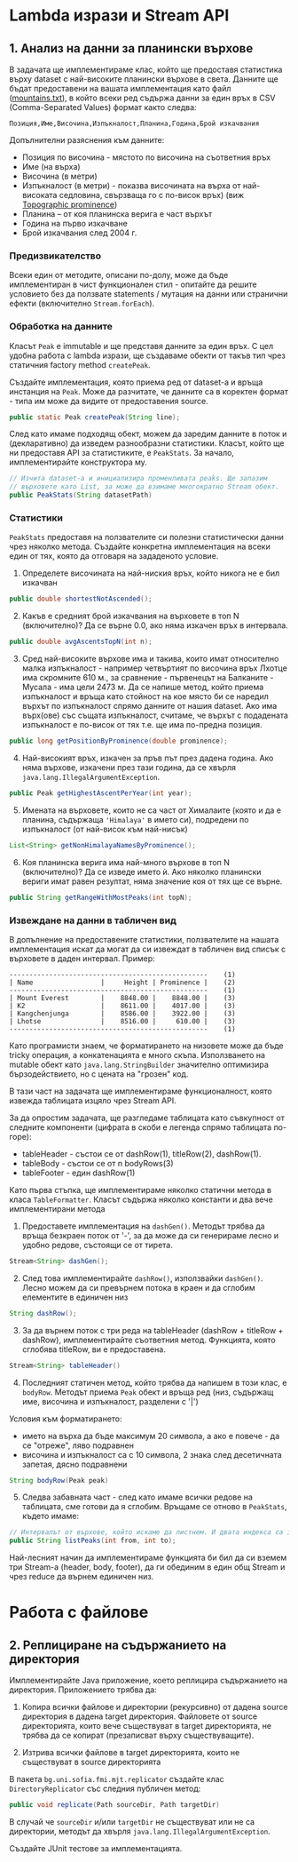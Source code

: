 # Lambda изрази и Stream API

## 1. Анализ на данни за планински върхове

В задачата ще имплементираме клас, който ще предоставя статистика върху dataset с най-високите планински върхове в света. Данните ще бъдат предоставени на вашата имплементация като файл ([mountains.txt](https://github.com/fmi/java-course/blob/master/07-files-and-lambdas/lab/resources/mountains.txt)), в който всеки ред съдържа данни за един връх в CSV (Comma-Separated Values) формат както следва:

`Позиция,Име,Височина,Изпъкналост,Планина,Година,Брой изкачвания`

Допълнителни разяснения към данните:

  - Позиция по височина - мястото по височина на съответния връх
  - Име (на върха)
  - Височина (в метри)
  - Изпъкналост (в метри) - показва височината на върха от най-високата седловина, свързваща го с по-висок връх) (виж [Topographic prominence](https://en.wikipedia.org/wiki/Topographic_prominence))
  - Планина – от коя планинска верига е част върхът
  - Година на първо изкачване
  - Брой изкачвания след 2004 г.

### Предизвикателство

Всеки един от методите, описани по-долу, може да бъде имплементиран в чист функционален стил - опитайте да решите условието без да ползвате statements / мутация на данни или странични ефекти (включително `Stream.forEach`).

### Обработка на данните

Класът `Peak` е immutable и ще представя данните за един връх. С цел удобна работа с lambda изрази, ще създаваме обекти от такъв тип чрез статичния factory method `createPeak`.

Създайте имплементация, която приема ред от dataset-a и връща инстанция на `Peak`. Може да разчитате, че данните са в коректен формат - типа им може да видите от предоставения source.

```java
public static Peak createPeak(String line);
```

След като имаме подходящ обект, можем да заредим данните в поток и (декларативно) да изведем разнообразни статистики. Класът, който ще ни предоставя API за статистиките, е `PeakStats`. За начало, имплементирайте конструктора му.

```java
// Изчита dataset-а и инициализира променливата peaks. Ще запазим
// върховете като List, за може да взимаме многократно Stream обект.
public PeakStats(String datasetPath)
```

### Статистики

`PeakStats` предоставя на ползвателите си полезни статистически данни чрез няколко метода. Създайте конкретна имплементация на всеки един от тях, която да отговаря на зададеното условие.

1. Определете височината на най-ниския връх, който никога не е бил изкачван

```java
public double shortestNotAscended();
```

2. Какъв е средният брой изкачвания на върховете в топ N (включително)? Да се върне 0.0, ако няма изкачен връх в интервала.

```java
public double avgAscentsTopN(int n);
```

3. Сред най-високите върхове има и такива, които имат относително малка изпъкналост - например четвъртият по височина връх Лхотце има скромните 610 м., за сравнение - първенецът на Балканите - Мусала - има цели 2473 м. Да се напише метод, който приема изпъкналост и връща като стойност на кое място би се наредил върхът по изпъкналост спрямо данните от нашия dataset. Ако има върх(ове) със същата изпъкналост, считаме, че върхът с подадената изпъкналост е по-висок от тях т.е. ще има по-предна позиция.

```java
public long getPositionByProminence(double prominence);
```

4. Най-високият връх, изкачен за пръв път през дадена година. Ако няма върхове, изкачени през тази година, да се хвърля `java.lang.IllegalArgumentException`.

```java
public Peak getHighestAscentPerYear(int year);
```

5. Имената на върховете, които не са част от Хималаите (която и да е планина, съдържащa `'Himalaya'` в името си), подредени по изпъкналост (от най-висок към най-нисък)

```java
List<String> getNonHimalayaNamesByProminence();
```

6. Коя планинска верига има най-много върхове в топ N (включително)? Да се изведе името ѝ. Ако няколко планински вериги имат равен резултат, няма значение коя от тях ще се върне.

```java
public String getRangeWithMostPeaks(int topN);
```

### Извеждане на данни в табличен вид

В допълнение на предоставените статистики, ползвателите на нашата имплементация искат да могат да си извеждат в табличен вид списък с върховете в даден интервал. Пример:

```
--------------------------------------------------    (1)
| Name                 |     Height | Prominence |    (2)
--------------------------------------------------    (1)
| Mount Everest        |    8848.00 |    8848.00 |    (3)
| K2                   |    8611.00 |    4017.00 |    (3)
| Kangchenjunga        |    8586.00 |    3922.00 |    (3)
| Lhotse               |    8516.00 |     610.00 |    (3)
--------------------------------------------------    (1)
```

Като програмисти знаем, че форматирането на низовете може да бъде tricky операция, а конкатенацията е много скъпа. Използването на mutable обект като `java.lang.StringBuilder` значително оптимизира бързодействието, но с цената на "грозен" код.

В тази част на задачата ще имплементираме функционалност, която извежда таблицата изцяло чрез Stream API.

За да опростим задачата, ще разгледаме таблицата като съвкупност от следните компоненти (цифрата в скоби е легенда спрямо таблицата по-горе):

  - tableHeader - състои се от dashRow(1), titleRow(2), dashRow(1).
  - tableBody - състои се от n bodyRows(3)
  - tableFooter - един dashRow(1)

Като първа стъпка, ще имплементираме няколко статични метода в класа `TableFormatter`. Класът съдържа няколко константи и два вече имплементирани метода

1. Предоставете имплементация на `dashGen()`. Методът трябва да връща безкраен поток от '-', за да може да си генерираме лесно и удобно редове, състоящи се от тирета.

```java
Stream<String> dashGen();
```

2. След това имплементирайте `dashRow()`, използвайки `dashGen()`. Лесно можем да си превърнем потока в краен и да сглобим елементите в единичен низ

```java
String dashRow();
```

3. За да върнем поток с три реда на tableHeader (dashRow + titleRow + dashRow), имплементирайте съответния метод. Функцията, която сглобява titleRow, ви е предоставена.

```java
Stream<String> tableHeader()
```

4. Последният статичен метод, който трябва да напишем в този клас, е `bodyRow`. Методът приема `Peak` обект и връща ред (низ, съдържащ име, височина и изпъкналост, разделени с '|')

Условия към форматирането:

  - името на върха да бъде максимум 20 символа, а ако е повече - да се "отреже", ляво подравнен
  - височина и изпъкналост са с 10 символа, 2 знака след десетичната запетая, дясно подравнени

```java
String bodyRow(Peak peak)
```

5. Следва забавната част - след като имаме всички редове на таблицата, сме готови да я сглобим. Връщаме се отново в `PeakStats`, където имаме:

```java
// Интервалът от върхове, който искаме да листнем. И двата индекса са inclusive
public String listPeaks(int from, int to);
```

Най-лесният начин да имплементираме функцията би бил да си вземем три Stream-a (header, body, footer), да ги обединим в един общ Stream и чрез reduce да върнем единичен низ.

# Работа с файлове

## 2. Реплициране на съдържанието на директория

Имплементирайте Java приложение, което реплицира съдържанието на директория. Приложението трябва да:

1. Копира всички файлове и директории (рекурсивно) от дадена source директория в дадена target директория. Файловете от source директорията, които вече съществуват в target директорията, не трябва да се копират (презаписват върху съществуващите).

2. Изтрива всички файлове в target директорията, които не съществуват в source директорията

В пакета `bg.uni.sofia.fmi.mjt.replicator` създайте клас `DirectoryReplicator` със следния публичен метод:

```java
public void replicate(Path sourceDir, Path targetDir)
```

В случай че `sourceDir` и/или `targetDir` не съществуват или не са директории, методът да хвърля `java.lang.IllegalArgumentException`.

Създайте JUnit тестове за имплементацията.
